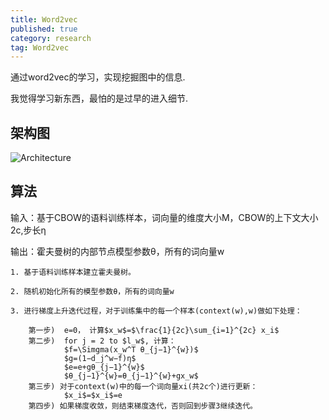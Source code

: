 ```yaml
---
title: Word2vec
published: true
category: research
tag: Word2vec 
---
```


通过word2vec的学习，实现挖掘图中的信息.

我觉得学习新东西，最怕的是过早的进入细节.

## 架构图

![Architecture](http://plusnet.cn/assets/include/cbow.png)

## 算法
输入：基于CBOW的语料训练样本，词向量的维度大小M，CBOW的上下文大小2c,步长η

输出：霍夫曼树的内部节点模型参数θ，所有的词向量w

    1. 基于语料训练样本建立霍夫曼树。

    2. 随机初始化所有的模型参数θ，所有的词向量w

    3. 进行梯度上升迭代过程，对于训练集中的每一个样本(context(w),w)做如下处理：

        第一步)  e=0， 计算$x_w$=$\frac{1}{2c}\sum_{i=1}^{2c} x_i$
        第二步)  for j = 2 to $l_w$, 计算：
                $f=\Simgma(x_w^T θ_{j−1}^{w})$
                $g=(1−d_j^w−f)η$
                $e=e+gθ_{j−1}^{w}$
                $θ_{j−1}^{w}=θ_{j−1}^{w}+gx_w$
        第三步) 对于context(w)中的每一个词向量xi(共2c个)进行更新：
                $x_i$=$x_i$=e
        第四步) 如果梯度收敛，则结束梯度迭代，否则回到步骤3继续迭代。
